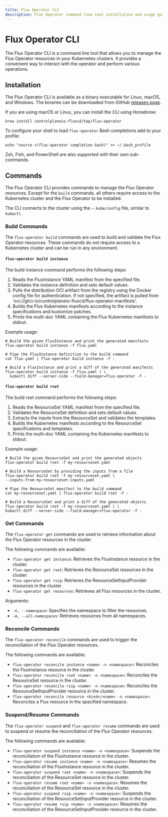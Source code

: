 ```yaml
---
title: Flux Operator CLI
description: Flux Operator command line tool installation and usage guide
---
```


# Flux Operator CLI

The Flux Operator CLI is a command line tool that allows you to manage the Flux Operator resources
in your Kubernetes clusters. It provides a convenient way to interact with the operator
and perform various operations.

## Installation

The Flux Operator CLI is available as a binary executable for Linux, macOS, and Windows. The binaries
can be downloaded from GitHub [releases page](https://github.com/controlplaneio-fluxcd/flux-operator/releases).

If you are using macOS or Linux, you can install the CLI using Homebrew:

```shell
brew install controlplaneio-fluxcd/tap/flux-operator
```

To configure your shell to load `flux-operator` Bash completions add to your profile:

```shell
echo "source <(flux-operator completion bash)" >> ~/.bash_profile
```

Zsh, Fish, and PowerShell are also supported with their own sub-commands.

## Commands

The Flux Operator CLI provides commands to manage the Flux Operator resources.
Except for the `build` commands, all others require access to the Kubernetes cluster
and the Flux Operator to be installed.

The CLI connects to the cluster using the `~.kube/config` file, similar to `kubectl`.

### Build Commands

The `flux-operator build` commands are used to build and validate the Flux Operator resources.
These commands do not require access to a Kubernetes cluster and can be run in any environment.

#### `flux-operator build instance`

The build instance command performs the following steps:

1. Reads the FluxInstance YAML manifest from the specified file.
2. Validates the instance definition and sets default values.
3. Pulls the distribution OCI artifact from the registry using the Docker config file for authentication.
   If not specified, the artifact is pulled from 'oci://ghcr.io/controlplaneio-fluxcd/flux-operator-manifests'.
4. Builds the Flux Kubernetes manifests according to the instance specifications and kustomize patches.
5. Prints the multi-doc YAML containing the Flux Kubernetes manifests to stdout.

Example usage:

```shell
# Build the given FluxInstance and print the generated manifests
flux-operator build instance -f flux.yaml

# Pipe the FluxInstance definition to the build command
cat flux.yaml | flux-operator build instance -f -

# Build a FluxInstance and print a diff of the generated manifests
flux-operator build instance -f flux.yaml | \
  kubectl diff --server-side --field-manager=flux-operator -f -
```

#### `flux-operator build rset`

The build rset command performs the following steps:

1. Reads the ResourceSet YAML manifest from the specified file.
2. Validates the ResourceSet definition and sets default values.
3. Extracts the inputs from the ResourceSet and validates the templates.
4. Builds the Kubernetes manifests according to the ResourceSet specifications and templates.
5. Prints the multi-doc YAML containing the Kubernetes manifests to stdout.

Example usage:

```shell
# Build the given ResourceSet and print the generated objects
flux-operator build rset -f my-resourceset.yaml

# Build a ResourceSet by providing the inputs from a file
flux-operator build rset -f my-resourceset.yaml \
--inputs-from my-resourceset-inputs.yaml

# Pipe the ResourceSet manifest to the build command
cat my-resourceset.yaml | flux-operator build rset -f -

# Build a ResourceSet and print a diff of the generated objects
flux-operator build rset -f my-resourceset.yaml | \
kubectl diff --server-side --field-manager=flux-operator -f -
```

### Get Commands

The `flux-operator get` commands are used to retrieve information about the Flux Operator resources in the cluster.

The following commands are available:

- `flux-operator get instance`: Retrieves the FluxInstance resource in the cluster.
- `flux-operator get rset`: Retrieves the ResourceSet resources in the cluster.
- `flux-operator get rsip`: Retrieves the ResourceSetInputProvider resources in the cluster.
- `flux-operator get resources`: Retrieves all Flux resources in the cluster.

Arguments:

- `-n, --namespace`: Specifies the namespace to filter the resources.
- `-A, --all-namespaces`: Retrieves resources from all namespaces.

### Reconcile Commands

The `flux-operator reconcile` commands are used to trigger the reconciliation of the Flux Operator resources.

The following commands are available:

- `flux-operator reconcile instance <name> -n <namespace>`: Reconciles the FluxInstance resource in the cluster.
- `flux-operator reconcile rset <name> -n <namespace>`: Reconciles the ResourceSet resource in the cluster.
- `flux-operator reconcile rsip <name> -n <namespace>`: Reconciles the ResourceSetInputProvider resource in the cluster.
- `flux-operator reconcile resource <kind>/<name> -n <namespace>`: Reconciles a Flux resource in the specified namespace.

### Suspend/Resume Commands

The `flux-operator suspend` and `flux-operator resume` commands are used
to suspend or resume the reconciliation of the Flux Operator resources.

The following commands are available:

- `flux-operator suspend instance <name> -n <namespace>`: Suspends the reconciliation of the FluxInstance resource in the cluster.
- `flux-operator resume instance <name> -n <namespace>`: Resumes the reconciliation of the FluxInstance resource in the cluster.
- `flux-operator suspend rset <name> -n <namespace>`: Suspends the reconciliation of the ResourceSet resource in the cluster.
- `flux-operator resume rset <name> -n <namespace>`: Resumes the reconciliation of the ResourceSet resource in the cluster.
- `flux-operator suspend rsip <name> -n <namespace>`: Suspends the reconciliation of the ResourceSetInputProvider resource in the cluster.
- `flux-operator resume rsip <name> -n <namespace>`: Resumes the reconciliation of the ResourceSetInputProvider resource in the cluster.
